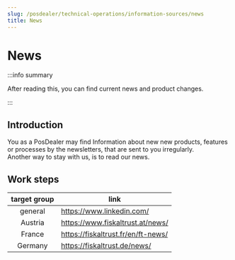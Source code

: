 ```yaml
---
slug: /posdealer/technical-operations/information-sources/news
title: News
---
```

# News 

:::info summary

After reading this, you can find current news and product changes.

:::

## Introduction

You as a PosDealer may find Information about new new products, features or processes by the newsletters, that are sent to you irregularly.  
Another way to stay with us, is to read our news.

## Work steps


| target group | link                                                                                                                |
|:----------------------:|-------------------------------------------------------------------------------------------------------------------------------------|
|general |https://www.linkedin.com/  |
|Austria |https://www.fiskaltrust.at/news/ |
|France |https://fiskaltrust.fr/en/ft-news/ |
|Germany |https://fiskaltrust.de/news/ |